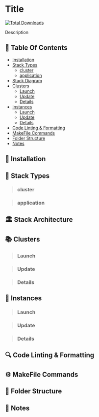 # Title

[![Total Downloads](https://poser.pugx.org/aimeos/aimeos-typo3/d/total.svg)](https://packagist.org/packages/aimeos/aimeos-typo3)

Description

## :book: Table Of Contents

- [Installation](#hammer-installation)
- [Stack Types](#=#beginner-stack-types)
    - [cluster](#cluster)
    - [application](#application)
- [Stack Diagram](#diamond_shape_with_a_dot_inside-stack-diagram)
- [Clusters](#books-clusters)
  - [Launch](#launch)
  - [Update](#update)
  - [Details](#details)
- [Instances](#green_book-instances)
    - [Launch](#launch-1)
    - [Update](#update-1)
    - [Details](#details-1)
- [Code Linting & Formatting](#mag-code-linting--formatting)
- [MakeFile Commands](#arrow_forward-makefile-commands)
- [Folder Structure](#file_folder-folder-structure)
- [Notes](#sparkles-notes)

## :toolbox: Installation

## :beginner: Stack Types

> ### cluster

> ### application

## :classical_building: Stack Architecture

## :books: Clusters

> ### Launch

> ### Update

> ### Details

## :closed_book: Instances

> ### Launch

> ### Update

> ### Details

## :mag: Code Linting & Formatting

## :gear: MakeFile Commands

## :file_folder: Folder Structure

## :speech_balloon: Notes
